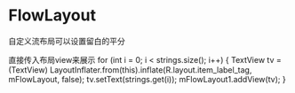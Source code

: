 # FlowLayout
自定义流布局可以设置留白的平分

直接传入布局view来展示
 for (int i = 0; i < strings.size(); i++) {
            TextView tv = (TextView) LayoutInflater.from(this).inflate(R.layout.item_label_tag,
                    mFlowLayout, false);
            tv.setText(strings.get(i));
            mFlowLayout1.addView(tv);
        }
